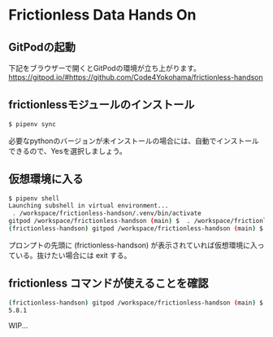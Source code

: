 # Frictionless Data Hands On

## GitPodの起動

下記をブラウザーで開くとGitPodの環境が立ち上がります。
https://gitpod.io/#https://github.com/Code4Yokohama/frictionless-handson

## frictionlessモジュールのインストール

```bash
$ pipenv sync
```

必要なpythonのバージョンが未インストールの場合には、自動でインストールできるので、Yesを選択しましょう。

## 仮想環境に入る

```bash
$ pipenv shell
Launching subshell in virtual environment...
 . /workspace/frictionless-handson/.venv/bin/activate
gitpod /workspace/frictionless-handson (main) $  . /workspace/frictionless-handson/.venv/bin/activate
(frictionless-handson) gitpod /workspace/frictionless-handson (main) $ 
```

プロンプトの先頭に (frictionless-handson) が表示されていれば仮想環境に入っている。抜けたい場合には exit する。

## frictionless コマンドが使えることを確認

```bash
(frictionless-handson) gitpod /workspace/frictionless-handson (main) $ frictionless --version
5.8.1
```

WIP...
